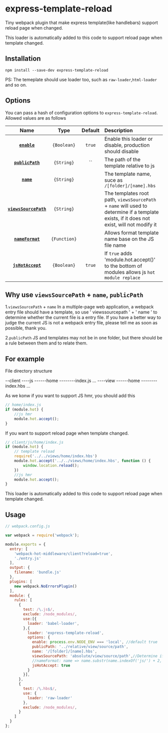 # express-template-reload
Tiny webpack plugin that make express template(like handlebars) support reload page when changed.

This loader is automatically added to this code to support reload page when template changed.

## Installation
```
npm install --save-dev express-template-reload
```

PS: The temeplate should use loader too, such as `raw-loader`,`html-loader` and so on.


## Options

You can pass a hash of configuration options to `express-template-reload`.
Allowed values are as follows

|Name|Type|Default|Description|
|:--:|:--:|:-----:|:----------|
|**[`enable`](#)**|`{Boolean}`|`true`|Enable this loader or disable, production should disable|
|**[`publicPath`](#)**|`{String}`|``|The path of the template relative to js|
|**[`name`](#)**|`{String}`||The template name, suce as `/[folder]/[name].hbs`|
|**[`viewsSourcePath`](#)**|`{String}`||The templates root path, `viewsSourcePath` + `name` will used to determine if a template exists, if it does not exist, will not modify it|
|**[`nameFormat`](#)**|`{Function}`||Allows format template name base on the JS file name|
|**[`jsHotAccept`](#)**|`{Boolean}`|`true`|If `true` adds 'module.hot.accept()' to the bottom of modules allows js `hot module replace`|

## Why use `viewsSourcePath` + `name`, `publicPath`

1.`viewsSourcePath` + `name`
In a multiple-page web application, a webpack entry file should have a template, so use ' viewssourcepath ' + ' name ' to determine whether the current file is a entry file.
If you have a better way to judge the current JS is not a webpack entry file, please tell me as soon as possible, thank you.

2.`publicPath`
JS and templates may not be in one folder, but there should be a rule between them and to relate them.

## For example

File directory structure

--client
----js
------home
--------index.js
...
----view
------home
--------index.hbs
...

As we konw if you want to support JS hmr, you should add this

```js
// home/index.js
if (module.hot) {
    //js hmr
    module.hot.accept();
}
```
If you want to support reload page when template changed.

```js
// client/js/home/index.js
if (module.hot) {
    // template reload
    require('../../views/home/index.hbs')
    module.hot.accept('../../views/home/index.hbs', function () {
        window.location.reload();
    })
    //js hmr
    module.hot.accept();
}
```


This loader is automatically added to this code to support reload page when template changed.


## Usage
```js
// webpack.config.js

var webpack = require('webpack');

module.exports = {
  entry: [
    'webpack-hot-middleware/client?reload=true',
    './entry.js'
  ],
  output: {
    filename: 'bundle.js'
  },
  plugins: [
    new webpack.NoErrorsPlugin()
  ],
  module: {
    rules: [
      {
        test: /\.js$/,
        exclude: /node_modules/,
        use:[{
          loader: 'babel-loader',
        },{
          loader: 'express-template-reload',
          options: {
            enable: process.env.NODE_ENV === 'local', //default true
            publicPath: '../relative/view/source/path',
            name: '/[folder]/[name].hbs',
            viewsSourcePath: 'absolute/view/source/path',//Determine if the template exists to inject hmr
            //nameFormat: name => name.substr(name.indexOf('js/') + 2, name.length),
            jsHotAccept: true
          }
        }],
      },
      {
        test: /\.hbs$/,
        use: {
          loader: 'raw-loader'
        },
        exclude: /node_modules/,
      }
    ]
  }
};

```
